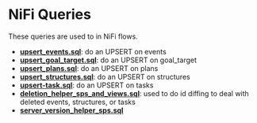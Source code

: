 # NiFi Queries

These queries are used to in NiFi flows.

- **[upsert_events.sql](upsert_events.sql)**: do an UPSERT on events
- **[upsert_goal_target.sql](upsert_goal_target.sql)**: do an UPSERT on goal_target
- **[upsert_plans.sql](upsert_plans.sql)**: do an UPSERT on plans
- **[upsert_structures.sql](upsert_structures.sql)**: do an UPSERT on structures
- **[upsert-task.sql](upsert-task.sql)**: do an UPSERT on tasks
- **[deletion_helper_sps_and_views.sql](deletion_helper_sps_and_views.sql)**: used to do id diffing to deal with deleted events, structures, or tasks
- **[server_version_helper_sps.sql](server_version_helper_sps.sql)**
